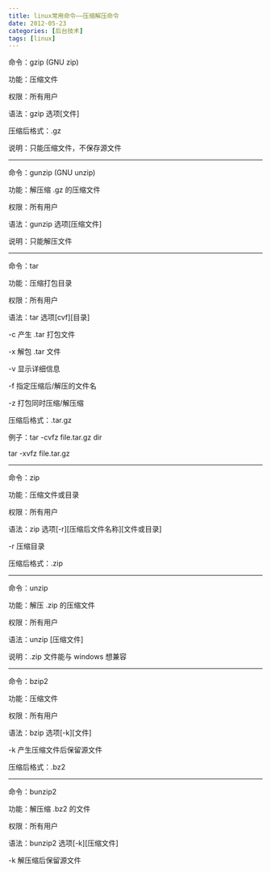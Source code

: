 ```yaml
---
title: linux常用命令——压缩解压命令
date: 2012-05-23
categories: [后台技术]
tags: [linux]
---
```


命令：gzip (GNU zip)

功能：压缩文件

权限：所有用户

语法：gzip 选项[文件]

压缩后格式：.gz

说明：只能压缩文件，不保存源文件

___

命令：gunzip (GNU unzip)

功能：解压缩 .gz 的压缩文件

权限：所有用户

语法：gunzip 选项[压缩文件]

说明：只能解压文件

___

命令：tar

功能：压缩打包目录

权限：所有用户

语法：tar 选项[cvf][目录]

-c 产生 .tar 打包文件

-x 解包 .tar 文件

-v 显示详细信息

-f 指定压缩后/解压的文件名

-z 打包同时压缩/解压缩

压缩后格式：.tar.gz

例子：tar -cvfz file.tar.gz dir

tar -xvfz file.tar.gz

___

命令：zip

功能：压缩文件或目录

权限：所有用户

语法：zip 选项[-r][压缩后文件名称][文件或目录]

-r 压缩目录

压缩后格式：.zip

___

命令：unzip

功能：解压 .zip 的压缩文件

权限：所有用户

语法：unzip [压缩文件]

说明：.zip 文件能与 windows 想兼容

___

命令：bzip2

功能：压缩文件

权限：所有用户

语法：bzip 选项[-k][文件]

-k 产生压缩文件后保留源文件

压缩后格式：.bz2

___

命令：bunzip2

功能：解压缩 .bz2 的文件

权限：所有用户

语法：bunzip2 选项[-k][压缩文件]

-k 解压缩后保留源文件
